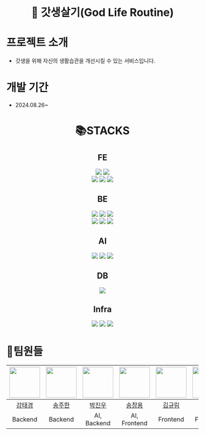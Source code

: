 <div align="center">

# 💸 갓생살기(God Life Routine)

</div>

<h1>프로젝트 소개</h1>

- 갓생을 위해 자신의 생활습관을 개선시킬 수 있는 서비스입니다.

<h1>개발 기간</h1>

- 2024.08.26~

<div align="center">
  <h1>📚STACKS</h1>
</div>

  <div align="center">
    <h2>FE</h2>
    <img src="https://img.shields.io/badge/REACT-61DAFB?style=for-the-badge&logo=react&logoColor=black">
    <img src="https://img.shields.io/badge/TAILWIND-06B6D4?style=for-the-badge&logo=tailwindcss&logoColor=white">
    <br>
    <img src="https://img.shields.io/badge/javascript-F7DF1E?style=for-the-badge&logo=javascript&logoColor=black">
    <img src="https://img.shields.io/badge/html5-E34F26?style=for-the-badge&logo=html5&logoColor=white">
    <img src="https://img.shields.io/badge/pwa-5A0FC8?style=for-the-badge&logo=pwa&logoColor=white">

  <h2>BE</h2>

  <img src="https://img.shields.io/badge/java-007396?style=for-the-badge&logo=oracle&logoColor=white">
  <img src="https://img.shields.io/badge/spring-6DB33F?style=for-the-badge&logo=spring&logoColor=white">
  <img src="https://img.shields.io/badge/gradle-02303A?style=for-the-badge&logo=gradle&logoColor=white">
  <br>
  <img src="https://img.shields.io/badge/spring boot-6DB33F?style=for-the-badge&logo=springboot&logoColor=white">
  <img src="https://img.shields.io/badge/spring security-6DB33F?style=for-the-badge&logo=springsecurity&logoColor=white">
  <img src="https://img.shields.io/badge/hibernate-59666C?style=for-the-badge&logo=hibernate&logoColor=white">

  <h2>AI</h2>
  <img src="https://img.shields.io/badge/python-3776AB?style=for-the-badge&logo=python&logoColor=white">
  <img src="https://img.shields.io/badge/pytorch-EE4C2C?style=for-the-badge&logo=pytorch&logoColor=white">
  <img src="https://img.shields.io/badge/flask-000000?style=for-the-badge&logo=flask&logoColor=white">

  <h2>DB</h2>
  <img src="https://img.shields.io/badge/mysql-4479A1?style=for-the-badge&logo=mysql&logoColor=white">

  <h2>Infra</h2>
  <img src="https://img.shields.io/badge/docker-2496ED?style=for-the-badge&logo=docker&logoColor=white">
  <img src="https://img.shields.io/badge/jenkins-D24939?style=for-the-badge&logo=jenkins&logoColor=white">
  <img src="https://img.shields.io/badge/ubuntu-E95420?style=for-the-badge&logo=ubuntu&logoColor=white">
  </div>

<h1>👥팀원들</h1>

  |<img src="https://github.com/ktk3939.png" width="80">|<img src="https://github.com/SongJH97.png" width="80">|<img src="https://github.com/ParkRang.png" width="80">|<img src="https://github.com/et007693.png" width="80">|<img src="https://github.com/rlarbfla12.png" width="80">|<img src="https://github.com/cvcvcx9.png" width="80">|
  |:---:|:---:|:---:|:---:|:---:|:---:|
  |[강태경](https://github.com/ktk3939)|[송주한](https://github.com/SongJH97)|[박진우](https://github.com/ParkRang)|[송창용](https://github.com/et007693)|[김규림](https://github.com/rlarbfla12)|[조창훈](https://github.com/cvcvcx9)|
  |Backend|Backend|AI, Backend|AI, Frontend|Frontend|Frontend|

